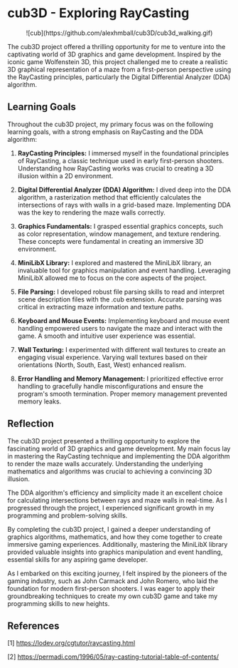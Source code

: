 # cub3D - Exploring RayCasting 
<p align="center">
![cub](https://github.com/alexhmball/cub3D/cub3d_walking.gif)
</p>
The cub3D project offered a thrilling opportunity for me to venture into the captivating world of 3D graphics and game development. Inspired by the iconic game Wolfenstein 3D, this project challenged me to create a realistic 3D graphical representation of a maze from a first-person perspective using the RayCasting principles, particularly the Digital Differential Analyzer (DDA) algorithm.

## Learning Goals
Throughout the cub3D project, my primary focus was on the following learning goals, with a strong emphasis on RayCasting and the DDA algorithm:

1. **RayCasting Principles:** I immersed myself in the foundational principles of RayCasting, a classic technique used in early first-person shooters. Understanding how RayCasting works was crucial to creating a 3D illusion within a 2D environment.

2. **Digital Differential Analyzer (DDA) Algorithm:** I dived deep into the DDA algorithm, a rasterization method that efficiently calculates the intersections of rays with walls in a grid-based maze. Implementing DDA was the key to rendering the maze walls correctly.

3. **Graphics Fundamentals:** I grasped essential graphics concepts, such as color representation, window management, and texture rendering. These concepts were fundamental in creating an immersive 3D environment.

4. **MiniLibX Library:** I explored and mastered the MiniLibX library, an invaluable tool for graphics manipulation and event handling. Leveraging MiniLibX allowed me to focus on the core aspects of the project.

5. **File Parsing:** I developed robust file parsing skills to read and interpret scene description files with the .cub extension. Accurate parsing was critical in extracting maze information and texture paths.

6. **Keyboard and Mouse Events:** Implementing keyboard and mouse event handling empowered users to navigate the maze and interact with the game. A smooth and intuitive user experience was essential.

7. **Wall Texturing:** I experimented with different wall textures to create an engaging visual experience. Varying wall textures based on their orientations (North, South, East, West) enhanced realism.

8. **Error Handling and Memory Management:** I prioritized effective error handling to gracefully handle misconfigurations and ensure the program's smooth termination. Proper memory management prevented memory leaks.

## Reflection
The cub3D project presented a thrilling opportunity to explore the fascinating world of 3D graphics and game development. My main focus lay in mastering the RayCasting technique and implementing the DDA algorithm to render the maze walls accurately. Understanding the underlying mathematics and algorithms was crucial to achieving a convincing 3D illusion.

The DDA algorithm's efficiency and simplicity made it an excellent choice for calculating intersections between rays and maze walls in real-time. As I progressed through the project, I experienced significant growth in my programming and problem-solving skills.

By completing the cub3D project, I gained a deeper understanding of graphics algorithms, mathematics, and how they come together to create immersive gaming experiences. Additionally, mastering the MiniLibX library provided valuable insights into graphics manipulation and event handling, essential skills for any aspiring game developer.

As I embarked on this exciting journey, I felt inspired by the pioneers of the gaming industry, such as John Carmack and John Romero, who laid the foundation for modern first-person shooters. I was eager to apply their groundbreaking techniques to create my own cub3D game and take my programming skills to new heights.

## References

[1] <https://lodev.org/cgtutor/raycasting.html>

[2] <https://permadi.com/1996/05/ray-casting-tutorial-table-of-contents/>

